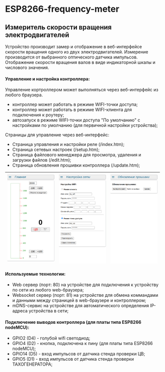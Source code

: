 # ESP8266-frequency-meter
## Измеритель скорости вращения электродвигателей

Устройство производит замер и отображение в веб-интерфейсе скорости вращения одного из двух электродвигателей. Измерение производится от выбранного оптического датчика импульсов.
Отображение скорости вращения валов в виде индикаторной шкалы и числового значения. 

 
#### Управление и настройка контроллера:
Управление кортроллером может выполняться через веб-интерфейс из любого браузера.

- контроллер может работать в режиме WIFI-точки доступа;
- контроллер может работать в режиме WIFI-клиента для подключения к роутеру;
- автозапуск в режиме WIFI-точки доступа "По умолчанию" с настройками по умолчанию (для первичной настройки устройства);

Страницы для управление через веб-интерфейс:
- Страница управления и настройки реле (/index.htm);
- Страница сетевых настроек (/setup.htm);
- Страница файлового менеджера для просмотра, удаления и загрузки файлов (/edit.htm);
- Страница обновления прошивки контроллера (/update.htm);

| ![Alt-текст](screnshoots/screen_2023-10-29_10-55-29.png) | ![Alt-текст](screnshoots/screen_2023-10-29_10-56-10.png) | ![Alt-текст](screnshoots/screen_2023-10-29_10-56-19.png) |
|:---------:|:---------:|:---------:|

#### Используемые технологии:
- Web сервер (порт: 80) на устройстве для подключения к устройству по сети из любого web-браузера;
- Websocket сервер (порт: 81) на устройстве для обмена коммандами и данными между страницей в web-браузере и контроллером;
- mDNS-сервис на устройстве для автоматического определения IP-адреса устройства в сети;

#### Подключение выводов контроллера (для платы типа ESP8266 nodeMCU):
- GPIO2 (D4) - голубой wifi светодиод;
- GPIO4 (D2) - кнопка, подключена к пину (для платы типа ESP8266 nodeMCU);
- GPIO14 (D5) - вход импульсов от датчика стенда проверки ЦВ;
- GPIO5 (D1) - вход импульсов от датчика стенда проверки ТАХОГЕНЕРАТОРА;
